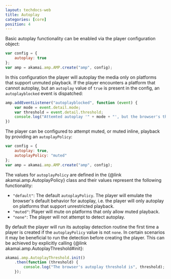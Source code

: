 ```yaml
---
layout: techdocs-web
title: Autoplay
categories: [core]
position: 4
---
```


Basic autoplay functionality can be enabled via the player configuration object:
```javascript
var config = {
	autoplay: true
};
var amp = akamai.amp.AMP.create("amp", config);
```

In this configuration the player will autoplay the media only on platforms that support unmuted playback.
If the player encounters a platform that cannot autoplay, but an `autoplay` value of `true` is present in the
config, an `autoplayblocked` event is dispatched:
```javascript
amp.addEventListener("autoplayblocked", function (event) {
	var mode = event.detail.mode;
	var threshold = event.detail.threshold;
	console.log("Attemted autoplay '" + mode + "', but the browser's threshold is '" + threshold + "'")
})
```

The player can be configured to attempt muted, or muted inline, playback by providing an `autoplayPolicy`:
```javascript
var config = {
	autoplay: true,
	autoplayPolicy: "muted"
};
var amp = akamai.amp.AMP.create("amp", config);
```

The values for `autoplayPolicy` are defined in the {@link akamai.amp.AutoplayPolicy} class and their values
represent the following functionality:
- `"default"`: The default `autoplayPolicy`. The player will emulate the browser's default behavior
for autoplay, i.e. the player will only autoplay on platforms that support unrestricted playback.
- `"muted"`: Player will mute on platforms that only allow muted playback.
- `"none"`: The player will not attempt to detect autoplay.

By default the player will run its autoplay detection routine the first time a player is created
if the `autoplayPolicy` value is not `none`. In certain scenarios it may be beneficial to
run the detection before creating the player. This can be achieved by explicitly calling
{@link akamai.amp.AutoplayThreshold#init}:
```javascript
akamai.amp.AutoplayThreshold.init()
	.then(function (threshold) {
		console.log("The browser's autoplay threshold is", threshold);
	});
```
